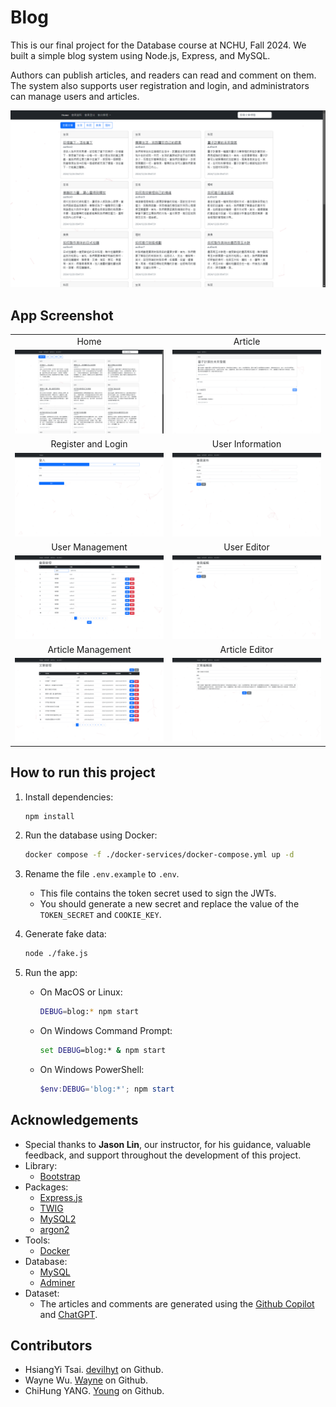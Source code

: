 ﻿# Blog

This is our final project for the Database course at NCHU, Fall 2024. We built a simple blog system using Node.js, Express, and MySQL. 

Authors can publish articles, and readers can read and comment on them. 
The system also supports user registration and login, and administrators can manage users and articles.

![Home page](image/home-page.png)

## App Screenshot

<table>
    <tbody>
        <tr>
            <td width="50%" align="center" valign="middle">Home</td>
            <td width="50%" align="center" valign="middle">Article</td>
        </tr>
        <tr></tr>
        <tr>
            <td width="50%" align="center" valign="middle">
                <img src="image/home-page.png">
            </td>
            <td width="50%" align="center" valign="middle">
                <img src="image/article.png">
            </td>
        </tr>
        <tr></tr>
        <tr>
            <td width="50%" align="center" valign="middle">Register and Login</td>
            <td width="50%" align="center" valign="middle">User Information</td>
        </tr>
        <tr></tr>
        <tr>
            <td width="50%" align="center" valign="middle">
                <img src="image/login-page.png">
            </td>
            <td width="50%" align="center" valign="middle">
                <img src="image/user-info.png">
            </td>
        </tr>
        <tr></tr>
        <tr>
            <td width="50%" align="center" valign="middle">User Management</td>
            <td width="50%" align="center" valign="middle">User Editor</td>
        </tr>
        <tr></tr>
        <tr>
            <td width="50%" align="center" valign="middle">
                <img src="image/user-management.png">
            </td>
            <td width="50%" align="center" valign="middle">
                <img src="image/user-editor.png">
            </td>
        </tr>
        <tr></tr>
        <tr>
            <td width="50%" align="center" valign="middle">Article Management</td>
            <td width="50%" align="center" valign="middle">Article Editor</td>
        </tr>
        <tr></tr>
        <tr>
            <td width="50%" align="center" valign="middle">
                <img src="image/article-management.png">
            </td>
            <td width="50%" align="center" valign="middle">
                <img src="image/article-editor.png">
            </td>
        </tr>
    </tbody>
</table>

## How to run this project

1. Install dependencies:
    ```bash
    npm install
    ```

2. Run the database using Docker:
    ```bash
    docker compose -f ./docker-services/docker-compose.yml up -d
    ```

3. Rename the file `.env.example` to `.env`. 
    - This file contains the token secret used to sign the JWTs.
    - You should generate a new secret and replace the value of the `TOKEN_SECRET` and `COOKIE_KEY`.

4. Generate fake data:
    ```bash
    node ./fake.js
    ```

5. Run the app:
    - On MacOS or Linux:
        ```bash
        DEBUG=blog:* npm start
        ```

    - On Windows Command Prompt:
        ```cmd
        set DEBUG=blog:* & npm start
        ```

    - On Windows PowerShell:
        ```powershell
        $env:DEBUG='blog:*'; npm start
        ```

## Acknowledgements
- Special thanks to **Jason Lin**, our instructor, for his guidance, valuable feedback, and support throughout the development of this project.
- Library:
  - [Bootstrap](https://getbootstrap.com/)
- Packages:
  - [Express.js](https://expressjs.com/)
  - [TWIG](https://github.com/twigjs/twig.js)
  - [MySQL2](https://github.com/sidorares/node-mysql2)
  - [argon2](https://github.com/ranisalt/node-argon2)
- Tools:
  - [Docker](https://www.docker.com/)
- Database:
  - [MySQL](https://www.mysql.com/)
  - [Adminer](https://www.adminer.org/)
- Dataset:
  - The articles and comments are generated using the [Github Copilot](https://github.com/features/copilot) and [ChatGPT](https://chatgpt.com).

## Contributors
- HsiangYi Tsai. [devilhyt](https://github.com/devilhyt) on Github.
- Wayne Wu. [Wayne](https://github.com/GalaGala1009) on Github.
- ChiHung YANG. [Young](https://github.com/YANGCHIHUNG) on Github.